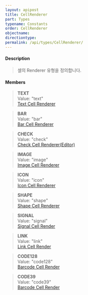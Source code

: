```yaml
---
layout: apipost
title: CellRenderer
part: Types
typename: Constants
order: CellRenderer
objectname: 
directiontype: 
permalink: /api/types/CellRenderer/
---
```


#### Description

> 셀의 Renderer 유형을 정의합니다.

#### Members

> **TEXT**    
> Value: "text"   
> [Text Cell Renderer](http://demo.realgrid.com/Demo/TextCellRenderer)  

> **BAR**    
> Value: "bar"   
> [Bar Cell Renderer](http://demo.realgrid.net/Demo/BarCellRenderer)  

> **CHECK**   
> Value: "check"  
> [Check Cell Renderer(Editor)](http://demo.realgrid.net/Demo/CheckCellRenderer) 

> **IMAGE**  
> Value: "image"  
> [Image Cell Renderer](http://demo.realgrid.net/Demo/ImageCellRenderer)  

> **ICON**    
> Value: "icon"  
> [Icon Cell Renderer](http://demo.realgrid.net/Demo/IconCellRenderer)         

> **SHAPE**  
> Value: "shape"  
> [Shape Cell Renderer](http://demo.realgrid.net/Demo/ShapeCellRenderer)   

> **SIGNAL**  
> Value: "signal"  
> [Signal Cell Render](http://demo.realgrid.net/Demo/BarCellRenderer)            

> **LINK**  
> Value: "link"  
> [Link Cell Render](http://demo.realgrid.net/Demo/LinkCellRenderer)      

> **CODE128**  
> Value: "code128"  
> [Barcode Cell Render](http://demo.realgrid.net/Demo/BarcodeCellRenderer)      

> **CODE39**  
> Value: "code39"  
> [Barcode Cell Render](http://demo.realgrid.net/Demo/BarcodeCellRenderer)      